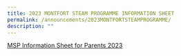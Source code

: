 ```yaml
---
title: 2023 MONTFORT STEAM PROGRAMME INFORMATION SHEET
permalink: /announcements/2023MONTFORTSTEAMPROGRAMME/
description: ""
---
```

[MSP Information Sheet for Parents 2023]()